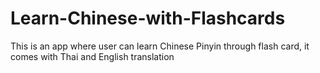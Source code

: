 # Learn-Chinese-with-Flashcards
This is an app where user can learn Chinese Pinyin through flash card, it comes with Thai and English translation

